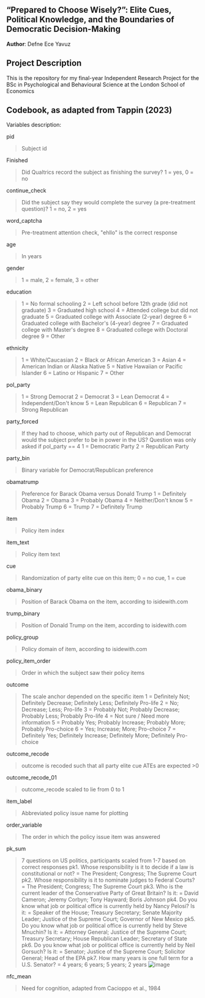 ## “Prepared to Choose Wisely?”: Elite Cues, Political Knowledge, and the Boundaries of Democratic Decision-Making

**Author**: Defne Ece Yavuz

## Project Description
This is the repository for my final-year Independent Research Project for the BSc in Psychological and Behavioural Science at the London School of Economics

## Codebook, as adapted from Tappin (2023)
Variables description:

pid
> Subject id

Finished
> Did Qualtrics record the subject as finishing the survey? 1 = yes, 0 = no

continue_check
> Did the subject say they would complete the survey (a pre-treatment question)? 1 = no, 2 = yes

word_captcha
> Pre-treatment attention check, "ehllo" is the correct response

age
> In years

gender
> 1 = male, 2 = female, 3 = other

education
> 1 = No formal schooling
> 2 = Left school before 12th grade (did not graduate)
> 3 = Graduated high school
> 4 = Attended college but did not graduate
> 5 = Graduated college with Associate (2-year) degree
> 6 = Graduated college with Bachelor's (4-year) degree
> 7 = Graduated college with Master's degree
> 8 = Graduated college with Doctoral degree
> 9 = Other

ethnicity
> 1 = White/Caucasian
> 2 = Black or African American
> 3 = Asian
> 4 = American Indian or Alaska Native
> 5 = Native Hawaiian or Pacific Islander
> 6 = Latino or Hispanic
> 7 = Other

pol_party
> 1 = Strong Democrat
> 2 = Democrat
> 3 = Lean Democrat
> 4 = Independent/Don't know
> 5 = Lean Republican
> 6 = Republican
> 7 = Strong Republican

party_forced
> If they had to choose, which party out of Republican and Democrat would the subject prefer to be in power in the US?
> Question was only asked if pol_party == 4
> 1 = Democratic Party
> 2 = Republican Party

party_bin
> Binary variable for Democrat/Republican preference

obamatrump
> Preference for Barack Obama versus Donald Trump
> 1 = Definitely Obama
> 2 = Obama
> 3 = Probably Obama
> 4 = Neither/Don't know
> 5 = Probably Trump
> 6 = Trump
> 7 = Definitely Trump

item
> Policy item index

item_text
> Policy item text

cue
> Randomization of party elite cue on this item; 0 = no cue, 1 = cue

obama_binary
> Position of Barack Obama on the item, according to isidewith.com

trump_binary
> Position of Donald Trump on the item, according to isidewith.com

policy_group
> Policy domain of item, according to isidewith.com

policy_item_order
> Order in which the subject saw their policy items

 outcome 
> The scale anchor depended on the specific item
> 1 = Definitely Not; Definitely Decrease; Definitely Less; Definitely Pro-life
> 2 = No; Decrease; Less; Pro-life
> 3 = Probably Not; Probably Decrease; Probably Less; Probably Pro-life
> 4 = Not sure / Need more information
> 5 = Probably Yes; Probably Increase; Probably More; Probably Pro-choice
> 6 = Yes; Increase; More; Pro-choice
> 7 = Definitely Yes; Definitely Increase; Definitely More; Definitely Pro-choice

outcome_recode
> outcome is recoded such that all party elite cue ATEs are expected >0

outcome_recode_01
> outcome_recode scaled to lie from 0 to 1

item_label
> Abbreviated policy issue name for plotting

order_variable
> The order in which the policy issue item was answered

pk_sum
> 7 questions on US politics, participants scaled from 1-7 based on correct responses
> pk1. Whose responsibility is it to decide if a law is constitutional or not? = The President; Congress; The Supreme Court
> pk2. Whose responsibility is it to nominate judges to Federal Courts? = The President; Congress; The Supreme Court
> pk3. Who is the current leader of the Conservative Party of Great Britain? Is it: = David Cameron; Jeremy Corbyn; Tony Hayward; Boris Johnson
> pk4. Do you know what job or political office is currently held by Nancy Pelosi? Is it: = Speaker of the House; Treasury Secretary; Senate Majority Leader; Justice of the Supreme Court; Governor of New Mexico
> pk5. Do you know what job or political office is currently held by Steve Mnuchin? Is it: = Attorney General; Justice of the Supreme Court; Treasury Secretary; House Republican Leader; Secretary of State
> pk6. Do you know what job or political office is currently held by Neil Gorsuch? Is it: = Senator; Justice of the Supreme Court; Solicitor General; Head of the EPA
> pk7. How many years is one full term for a U.S. Senator? = 4 years; 6 years; 5 years; 2 years
![image](https://github.com/user-attachments/assets/6511d21b-0206-40c7-81b2-da83e70bb717)

nfc_mean
> Need for cognition, adapted from Cacioppo et al., 1984
